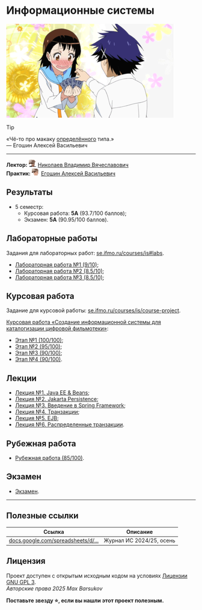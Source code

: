 # Информационные системы

<img alt="picking-card" src="https://github.com/maxbarsukov/itmo/blob/master/.docs/picking-card.gif" height="250">

> [!TIP]
> «Чё-то про макаку [определённого](../3%20веб/) типа.» \
> — Егошин Алексей Васильевич

---

**Лектор:** <a href="https://github.com/maxbarsukov/itmo/blob/master/.docs/tap-tap/README.md"><img alt="nikolaev" src="https://github.com/maxbarsukov/itmo/blob/master/.docs/tap-tap/nikolaev.gif" height="20"></a> [Николаев Владимир Вячеславович](https://my.itmo.ru/persons/146060) \
**Практик:** <a href="https://github.com/maxbarsukov/itmo/blob/master/.docs/tap-tap/README.md"><img alt="egoshin" src="https://github.com/maxbarsukov/itmo/blob/master/.docs/tap-tap/egoshin.gif" height="20"></a> [Егошин Алексей Васильевич](https://my.itmo.ru/persons/285578)

## Результаты

- 5 семестр:
  - Курсовая работа: **5А** (93.7/100 баллов);
  - Экзамен: **5А** (90.95/100 баллов).

## Лабораторные работы

Задания для лабораторных работ: [se.ifmo.ru/courses/is#labs](https://se.ifmo.ru/courses/is#labs).

- [Лабораторная работа №1 (9/10)](https://github.com/maxbarsukov-itmo/information-systems-labs/tree/lab-1);
- [Лабораторная работа №2 (8.5/10)](https://github.com/maxbarsukov-itmo/information-systems-labs/tree/lab-2);
- [Лабораторная работа №3 (8.5/10)](https://github.com/maxbarsukov-itmo/information-systems-labs/tree/lab-3);

## Курсовая работа

Задание для курсовой работы: [se.ifmo.ru/courses/is/course-project](https://se.ifmo.ru/courses/is/course-project).

[Курсовая работа «Создание информационной системы для каталогизации цифровой фильмотеки»](https://github.com/maxbarsukov/MyFilmList):
- [Этап №1 (100/100)](https://github.com/maxbarsukov/MyFilmList/blob/master/docs/part1/report.pdf);
- [Этап №2 (95/100)](https://github.com/maxbarsukov/MyFilmList/blob/master/docs/part2/report.pdf);
- [Этап №3 (90/100)](https://github.com/maxbarsukov/MyFilmList/blob/master/docs/part3/report.pdf);
- [Этап №4 (90/100)](https://github.com/maxbarsukov/MyFilmList/blob/master/docs/part4/report.pdf).

## Лекции

- [Лекция №1. Java EE & Beans](./лекции/is1-javaee.pdf);
- [Лекция №2. Jakarta Persistence](./лекции/is2-persistence.pdf);
- [Лекция №3. Введение в Spring Framework](./лекции/is3-spring.pdf);
- [Лекция №4. Транзакции](./лекции/is4-transactions.pdf);
- [Лекция №5. EJB](./лекции/is5-ejb.pdf);
- [Лекция №6. Распределенные транзакции](./лекции/is6-distributed.pdf).

## Рубежная работа

- [Рубежная работа (85/100)](./рубежка/).

## Экзамен

- [Экзамен](./экзамен/).

---

## Полезные ссылки

| Ссылка | Описание |
| --- | --- |
| [docs.google.com/spreadsheets/d/...](https://docs.google.com/spreadsheets/d/1fXjpeVv4DvCZ1sf1jVfUQqIJcvTrSHTRsNUbRl6H-B4/edit?gid=425864991#gid=425864991) | Журнал ИС 2024/25, осень |

## Лицензия <a name="license"></a>

Проект доступен с открытым исходным кодом на условиях [Лицензии GNU GPL 3](https://opensource.org/license/gpl-3-0/). \
*Авторские права 2025 Max Barsukov*

**Поставьте звезду :star:, если вы нашли этот проект полезным.**
